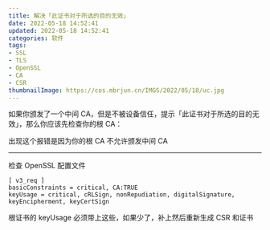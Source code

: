 ```yaml
---
title: 解决「此证书对于所选的目的无效」
date: 2022-05-18 14:52:41
updated: 2022-05-18 14:52:41
categories: 软件
tags:
- SSL
- TLS
- OpenSSL
- CA
- CSR
thumbnailImage: https://cos.mbrjun.cn/IMGS/2022/05/18/uc.jpg
---
```

如果你颁发了一个中间 CA，但是不被设备信任，提示「此证书对于所选的目的无效」，那么你应该先检查你的根 CA：

出现这个报错是因为你的根 CA 不允许颁发中间 CA
<!-- more -->

---

检查 OpenSSL 配置文件

```
[ v3_req ]
basicConstraints = critical, CA:TRUE
keyUsage = critical, cRLSign, nonRepudiation, digitalSignature, keyEncipherment, keyCertSign
```

根证书的 keyUsage 必须带上这些，如果少了，补上然后重新生成 CSR 和证书

